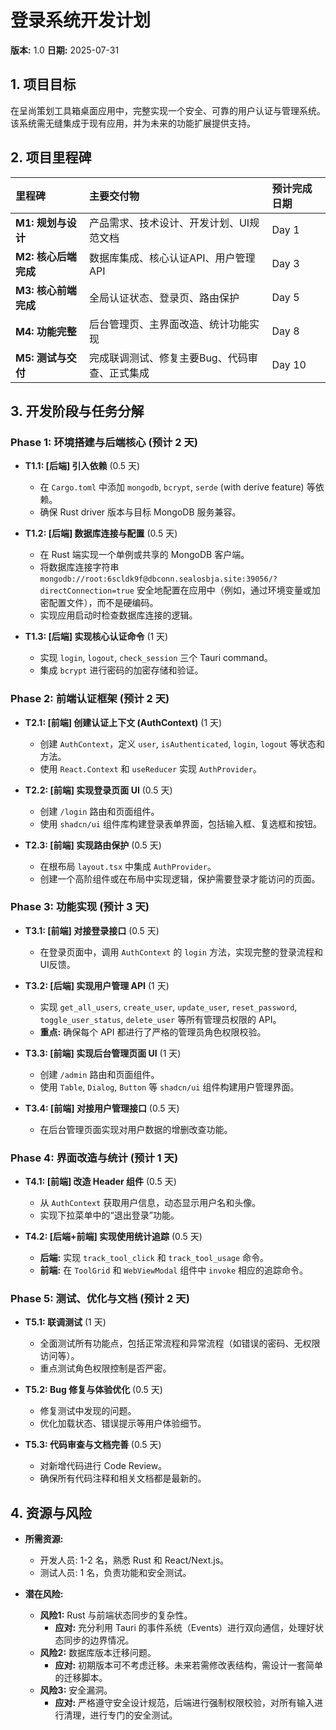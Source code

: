 # 登录系统开发计划

**版本:** 1.0
**日期:** 2025-07-31

## 1. 项目目标

在呈尚策划工具箱桌面应用中，完整实现一个安全、可靠的用户认证与管理系统。该系统需无缝集成于现有应用，并为未来的功能扩展提供支持。

## 2. 项目里程碑

| 里程碑 | 主要交付物 | 预计完成日期 |
| :--- | :--- | :--- |
| **M1: 规划与设计** | 产品需求、技术设计、开发计划、UI规范文档 | Day 1 |
| **M2: 核心后端完成** | 数据库集成、核心认证API、用户管理API | Day 3 |
| **M3: 核心前端完成** | 全局认证状态、登录页、路由保护 | Day 5 |
| **M4: 功能完整** | 后台管理页、主界面改造、统计功能实现 | Day 8 |
| **M5: 测试与交付** | 完成联调测试、修复主要Bug、代码审查、正式集成 | Day 10 |

## 3. 开发阶段与任务分解

### Phase 1: 环境搭建与后端核心 (预计 2 天)

- **T1.1: [后端] 引入依赖** (0.5 天)
  - 在 `Cargo.toml` 中添加 `mongodb`, `bcrypt`, `serde` (with derive feature) 等依赖。
  - 确保 Rust driver 版本与目标 MongoDB 服务兼容。

- **T1.2: [后端] 数据库连接与配置** (0.5 天)
  - 在 Rust 端实现一个单例或共享的 MongoDB 客户端。
  - 将数据库连接字符串 `mongodb://root:6scldk9f@dbconn.sealosbja.site:39056/?directConnection=true` 安全地配置在应用中（例如，通过环境变量或加密配置文件），而不是硬编码。
  - 实现应用启动时检查数据库连接的逻辑。

- **T1.3: [后端] 实现核心认证命令** (1 天)
  - 实现 `login`, `logout`, `check_session` 三个 Tauri command。
  - 集成 `bcrypt` 进行密码的加密存储和验证。

### Phase 2: 前端认证框架 (预计 2 天)

- **T2.1: [前端] 创建认证上下文 (AuthContext)** (1 天)
  - 创建 `AuthContext`，定义 `user`, `isAuthenticated`, `login`, `logout` 等状态和方法。
  - 使用 `React.Context` 和 `useReducer` 实现 `AuthProvider`。

- **T2.2: [前端] 实现登录页面 UI** (0.5 天)
  - 创建 `/login` 路由和页面组件。
  - 使用 `shadcn/ui` 组件库构建登录表单界面，包括输入框、复选框和按钮。

- **T2.3: [前端] 实现路由保护** (0.5 天)
  - 在根布局 `layout.tsx` 中集成 `AuthProvider`。
  - 创建一个高阶组件或在布局中实现逻辑，保护需要登录才能访问的页面。

### Phase 3: 功能实现 (预计 3 天)

- **T3.1: [前端] 对接登录接口** (0.5 天)
  - 在登录页面中，调用 `AuthContext` 的 `login` 方法，实现完整的登录流程和UI反馈。

- **T3.2: [后端] 实现用户管理 API** (1 天)
  - 实现 `get_all_users`, `create_user`, `update_user`, `reset_password`, `toggle_user_status`, `delete_user` 等所有管理员权限的 API。
  - **重点:** 确保每个 API 都进行了严格的管理员角色权限校验。

- **T3.3: [前端] 实现后台管理页面 UI** (1 天)
  - 创建 `/admin` 路由和页面组件。
  - 使用 `Table`, `Dialog`, `Button` 等 `shadcn/ui` 组件构建用户管理界面。

- **T3.4: [前端] 对接用户管理接口** (0.5 天)
  - 在后台管理页面实现对用户数据的增删改查功能。

### Phase 4: 界面改造与统计 (预计 1 天)

- **T4.1: [前端] 改造 Header 组件** (0.5 天)
  - 从 `AuthContext` 获取用户信息，动态显示用户名和头像。
  - 实现下拉菜单中的“退出登录”功能。

- **T4.2: [后端+前端] 实现使用统计追踪** (0.5 天)
  - **后端:** 实现 `track_tool_click` 和 `track_tool_usage` 命令。
  - **前端:** 在 `ToolGrid` 和 `WebViewModal` 组件中 `invoke` 相应的追踪命令。

### Phase 5: 测试、优化与文档 (预计 2 天)

- **T5.1: 联调测试** (1 天)
  - 全面测试所有功能点，包括正常流程和异常流程（如错误的密码、无权限访问等）。
  - 重点测试角色权限控制是否严密。

- **T5.2: Bug 修复与体验优化** (0.5 天)
  - 修复测试中发现的问题。
  - 优化加载状态、错误提示等用户体验细节。

- **T5.3: 代码审查与文档完善** (0.5 天)
  - 对新增代码进行 Code Review。
  - 确保所有代码注释和相关文档都是最新的。

## 4. 资源与风险

- **所需资源:**
  - 开发人员: 1-2 名，熟悉 Rust 和 React/Next.js。
  - 测试人员: 1 名，负责功能和安全测试。

- **潜在风险:**
  - **风险1:** Rust 与前端状态同步的复杂性。
    - **应对:** 充分利用 Tauri 的事件系统（Events）进行双向通信，处理好状态同步的边界情况。
  - **风险2:** 数据库版本迁移问题。
    - **应对:** 初期版本可不考虑迁移。未来若需修改表结构，需设计一套简单的迁移脚本。
  - **风险3:** 安全漏洞。
    - **应对:** 严格遵守安全设计规范，后端进行强制权限校验，对所有输入进行清理，进行专门的安全测试。
